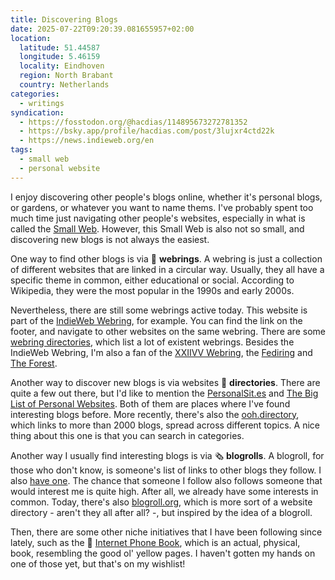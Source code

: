 ```yaml
---
title: Discovering Blogs
date: 2025-07-22T09:20:39.081655957+02:00
location:
  latitude: 51.44587
  longitude: 5.46159
  locality: Eindhoven
  region: North Brabant
  country: Netherlands
categories:
  - writings
syndication:
  - https://fosstodon.org/@hacdias/114895673272781352
  - https://bsky.app/profile/hacdias.com/post/3lujxr4ctd22k
  - https://news.indieweb.org/en
tags:
  - small web
  - personal website
---
```


I enjoy discovering other people's blogs online, whether it's personal blogs, or gardens, or whatever you want to name thems. I've probably spent too much time just navigating other people's websites, especially in what is called the [Small Web](https://ar.al/2020/08/07/what-is-the-small-web/). However, this Small Web is also not so small, and discovering new blogs is not always the easiest.

<!--more-->

One way to find other blogs is via 💍 **webrings**. A webring is just a collection of different websites that are linked in a circular way. Usually, they all have a specific theme in common, either educational or social. According to Wikipedia, they were the most popular in the 1990s and early 2000s.

Nevertheless, there are still some webrings active today. This website is part of the [IndieWeb Webring](https://xn--sr8hvo.ws/), for example. You can find the link on the footer, and navigate to other websites on the same webring. There are some [webring directories](https://web.archive.org/web/20230605015058/https://sadgrl.online/cyberspace/webrings), which list a lot of existent webrings. Besides the IndieWeb Webring, I'm also a fan of the [XXIIVV Webring](https://webring.xxiivv.com/), the [Fediring](https://fediring.net/) and [The Forest](https://theforest.link/).

Another way to discover new blogs is via websites 📁 **directories**. There are quite a few out there, but I'd like to mention the [PersonalSit.es](https://personalsit.es/) and [The Big List of Personal Websites](http://biglist.terraaeon.com/). Both of them are places where I've found interesting blogs before. More recently, there's also the [ooh.directory](https://ooh.directory), which links to more than 2000 blogs, spread across different topics. A nice thing about this one is that you can search in categories.

Another way I usually find interesting blogs is via 🗞️ **blogrolls**. A blogroll, for those who don't know, is someone's list of links to other blogs they follow. I also [have one](/blogroll). The chance that someone I follow also follows someone that would interest me is quite high. After all, we already have some interests in common. Today, there's also [blogroll.org](https://blogroll.org/), which is more sort of a website directory - aren't they all after all? -, but inspired by the idea of a blogroll.

Then, there are some other niche initiatives that I have been following since lately, such as the 📒 [Internet Phone Book](https://internetphonebook.net/), which is an actual, physical, book, resembling the good ol' yellow pages. I haven't gotten my hands on one of those yet, but that's on my wishlist!
